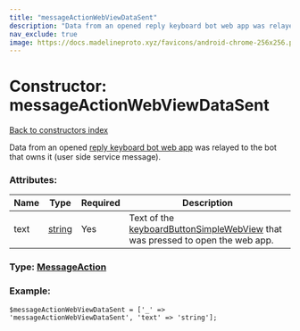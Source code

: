 ```yaml
---
title: "messageActionWebViewDataSent"
description: "Data from an opened reply keyboard bot web app was relayed to the bot that owns it (user side service message)."
nav_exclude: true
image: https://docs.madelineproto.xyz/favicons/android-chrome-256x256.png
---
```

# Constructor: messageActionWebViewDataSent  
[Back to constructors index](/API_docs/constructors/index.html)



Data from an opened [reply keyboard bot web app](https://core.telegram.org/api/bots/webapps) was relayed to the bot that owns it (user side service message).

### Attributes:

| Name     |    Type       | Required | Description |
|----------|---------------|----------|-------------|
|text|[string](/API_docs/types/string.html) | Yes|Text of the [keyboardButtonSimpleWebView](../constructors/keyboardButtonSimpleWebView.html) that was pressed to open the web app.|



### Type: [MessageAction](/API_docs/types/MessageAction.html)


### Example:

```
$messageActionWebViewDataSent = ['_' => 'messageActionWebViewDataSent', 'text' => 'string'];
```  
